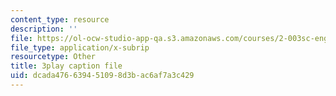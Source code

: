 ```yaml
---
content_type: resource
description: ''
file: https://ol-ocw-studio-app-qa.s3.amazonaws.com/courses/2-003sc-engineering-dynamics-fall-2011/dcada476639451098d3bac6af7a3c429_PZ1zxBO1kO8.vtt
file_type: application/x-subrip
resourcetype: Other
title: 3play caption file
uid: dcada476-6394-5109-8d3b-ac6af7a3c429
---
```

